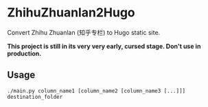 # ZhihuZhuanlan2Hugo

Convert Zhihu Zhuanlan (知乎专栏) to Hugo static site.

**This project is still in its very very early, cursed stage. Don't use in production.**

## Usage

```shell
./main.py column_name1 [column_name2 [column_name3 [...]]] destination_folder
```


